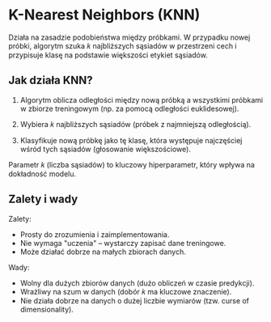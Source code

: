 # K-Nearest Neighbors (KNN)

Działa na zasadzie podobieństwa między próbkami. W przypadku nowej próbki, algorytm szuka 𝑘 najbliższych sąsiadów w przestrzeni cech i przypisuje klasę na podstawie większości etykiet sąsiadów.

## Jak działa KNN?

1. Algorytm oblicza odległości między nową próbką a wszystkimi próbkami w zbiorze treningowym (np. za pomocą odległości euklidesowej).

2. Wybiera 𝑘 najbliższych sąsiadów (próbek z najmniejszą odległością).
3. Klasyfikuje nową próbkę jako tę klasę, która występuje najczęściej wśród tych sąsiadów (głosowanie większościowe).

Parametr 𝑘 (liczba sąsiadów) to kluczowy hiperparametr, który wpływa na dokładność modelu.

## Zalety i wady

Zalety:

- Prosty do zrozumienia i zaimplementowania.
- Nie wymaga "uczenia" – wystarczy zapisać dane treningowe.
- Może działać dobrze na małych zbiorach danych.

Wady:

- Wolny dla dużych zbiorów danych (dużo obliczeń w czasie predykcji).
- Wrażliwy na szum w danych (dobór 𝑘 ma kluczowe znaczenie).
- Nie działa dobrze na danych o dużej liczbie wymiarów (tzw. curse of dimensionality).